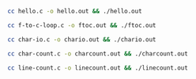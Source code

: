 ```bash
cc hello.c -o hello.out && ./hello.out
```
```bash
cc f-to-c-loop.c -o ftoc.out && ./ftoc.out
```
```bash
cc char-io.c -o chario.out && ./chario.out
```
```bash
cc char-count.c -o charcount.out && ./charcount.out
```
```bash
cc line-count.c -o linecount.out && ./linecount.out
```
